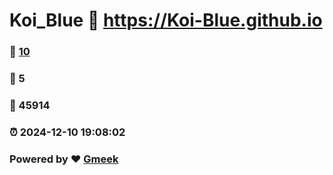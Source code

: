 # Koi_Blue :link: https://Koi-Blue.github.io 
### :page_facing_up: [10](https://Koi-Blue.github.io/tag.html) 
### :speech_balloon: 5 
### :hibiscus: 45914 
### :alarm_clock: 2024-12-10 19:08:02 
### Powered by :heart: [Gmeek](https://github.com/Meekdai/Gmeek)
